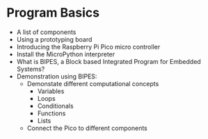 # Program Basics

* A list of components
* Using a prototyping board
* Introducing the Raspberry Pi Pico micro controller
* Install the MicroPython interpreter
* What is BIPES, a Block based Integrated Program for Embedded Systems?
* Demonstration using BIPES:
    * Demonstate different computational concepts
         * Variables
         * Loops
         * Conditionals
         * Functions
         * Lists
    * Connect the Pico to different components
